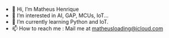 - 👋 Hi, I’m Matheus Henrique
- 👀 I’m interested in AI, GAP, MCUs, IoT...
- 🌱 I’m currently learning Python and IoT.
- 📫 How to reach me : Mail me at matheusloading@icloud.com

<!---
omatheuscaldeira/omatheuscaldeira is a ✨ special ✨ repository because its `README.md` (this file) appears on your GitHub profile.
You can click the Preview link to take a look at your changes.
--->
